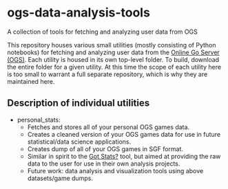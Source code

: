 # ogs-data-analysis-tools
A collection of tools for fetching and analyzing user data from OGS

This repository houses various small utilities (mostly consisting of Python notebooks) for fetching and analyzing user data from the [Online Go Server (OGS)](https://online-go.com/).
Each utility is housed in its own top-level folder.
To build, download the entire folder for a given utility.
At this time the scope of each utility here is too small to warrant a full separate repository, which is why they are maintained here.

## Description of individual utilities

* personal_stats:
  * Fetches and stores all of your personal OGS games data.
  * Creates a cleaned version of your OGS games data for use in future statistical/data science applications.
  * Creates dump of all of your OGS games in SGF format.
  * Similar in spirit to the [Got Stats?](https://avavt.github.io/gotstats/#/) tool, but aimed at providing the raw data to the user for use in their own analysis projects.
  * Future work: data analysis and visualization tools using above datasets/game dumps.